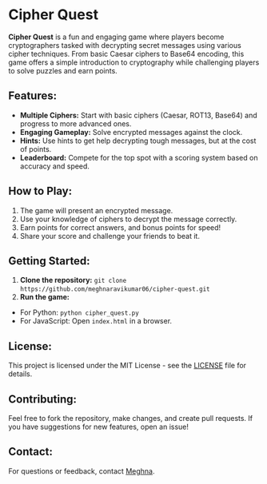 # Cipher Quest

**Cipher Quest** is a fun and engaging game where players become cryptographers tasked with decrypting secret messages using various cipher techniques. From basic Caesar ciphers to Base64 encoding, this game offers a simple introduction to cryptography while challenging players to solve puzzles and earn points.

## Features:
- **Multiple Ciphers:** Start with basic ciphers (Caesar, ROT13, Base64) and progress to more advanced ones.
- **Engaging Gameplay:** Solve encrypted messages against the clock.
- **Hints:** Use hints to get help decrypting tough messages, but at the cost of points.
- **Leaderboard:** Compete for the top spot with a scoring system based on accuracy and speed.

## How to Play:
1. The game will present an encrypted message.
2. Use your knowledge of ciphers to decrypt the message correctly.
3. Earn points for correct answers, and bonus points for speed!
4. Share your score and challenge your friends to beat it.

## Getting Started:
1. **Clone the repository:**
   `git clone`
   `https://github.com/meghnaravikumar06/cipher-quest.git`
3. **Run the game:**
- For Python: `python cipher_quest.py`
- For JavaScript: Open `index.html` in a browser.

## License:
This project is licensed under the MIT License - see the [LICENSE](LICENSE) file for details.

## Contributing:
Feel free to fork the repository, make changes, and create pull requests. If you have suggestions for new features, open an issue!

## Contact:
For questions or feedback, contact [Meghna](https://github.com/meghnaravikumar06/).
